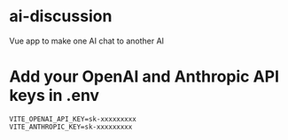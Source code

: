 # ai-discussion

Vue app to make one AI chat to another AI

# Add your OpenAI and Anthropic API keys in .env
```
VITE_OPENAI_API_KEY=sk-xxxxxxxxx
VITE_ANTHROPIC_KEY=sk-xxxxxxxxx
```